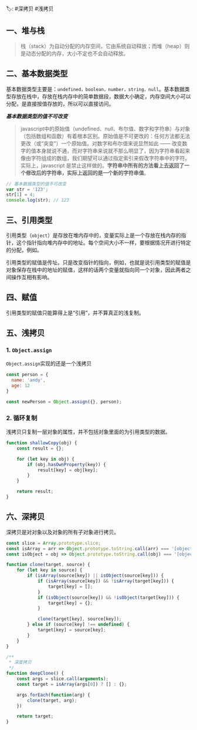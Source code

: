 🏷: #深拷贝 #浅拷贝

## 一、堆与栈

> 栈（stack）为自动分配的内存空间，它由系统自动释放；而堆（heap）则是动态分配的内存，大小不定也不会自动释放。

## 二、基本数据类型

基本数据类型主要是：`undefined，boolean，number，string，null`。基本数据类型存放在栈中，存放在栈内存中的简单数据段，数据大小确定，内存空间大小可以分配，是直接按值存放的，所以可以直接访问。

***基本数据类型的值不可改变***

> javascript中的原始值（undefined、null、布尔值、数字和字符串）与对象（包括数组和函数）有着根本区别。原始值是不可更改的：任何方法都无法更改（或“突变”）一个原始值。对数字和布尔值来说显然如此 —— 改变数字的值本身就说不通，而对字符串来说就不那么明显了，因为字符串看起来像由字符组成的数组，我们期望可以通过指定索引来假改字符串中的字符。实际上，javascript 是禁止这样做的。**字符串中所有的方法看上去返回了一个修改后的字符串，实际上返回的是一个新的字符串值**。

```javascript
// 基本数据类型的值不可改变
var str = '123';
str[1] = 4;
console.log(str); // 123
```

## 三、引用类型

引用类型（`object`）是存放在堆内存中的，变量实际上是一个存放在栈内存的指针，这个指针指向堆内存中的地址。每个空间大小不一样，要根据情况开进行特定的分配，例如。

引用类型的赋值是传址。只是改变指针的指向，例如，也就是说引用类型的赋值是对象保存在栈中的地址的赋值，这样的话两个变量就指向同一个对象，因此两者之间操作互相有影响。

## 四、赋值

引用类型的赋值只能算得上是“引用”，并不算真正的浅复制。

## 五、浅拷贝

### 1. `Object.assign`

`Object.assign`实现的还是一个浅拷贝

```javascript
const person = {
  name: 'andy',
  age: 12
}

const newPerson = Object.assign({}, person);
```

### 2. 循环复制

浅拷贝只复制一层对象的属性，并不包括对象里面的为引用类型的数据。

```javascript
function shallowCopy(obj) {
	const result = {};

	for (let key in obj) {
		if (obj.hasOwnProperty(key)) {
			result[key] = obj[key];
		}
	}

	return result;
}
```

## 六、深拷贝

深拷贝是对对象以及对象的所有子对象进行拷贝。

```javascript
const slice = Array.prototype.slice;
const isArray = arr => Object.prototype.toString.call(arr) === '[object Array]';
const isObject = obj => Object.prototype.toString.call(obj) === '[object Object]';

function clone(target, source) {
	for (let key in source) {
		if (isArray(source[key]) || isObject(source[key])) {
			if (isArray(source[key]) && !isArray(target[key])) {
				target[key] = [];
			}
			if (isObject(source[key]) && !isObject(target[key])) {
				target[key] = {};
			}

			clone(target[key], source[key]);
		} else if (source[key] !== undefined) {
			target[key] = source[key];
		}
	}
}

/**
 * 深度拷贝
 */
function deepClone() {
	const args = slice.call(arguments);
	const target = isArray(args[0]) ? [] : {};

	args.forEach(function(arg) {
		clone(target, arg);
	})

	return target;
}

```


